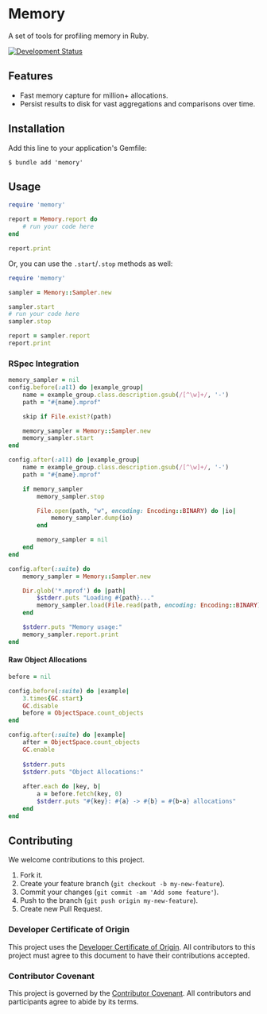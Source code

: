 # Memory

A set of tools for profiling memory in Ruby.

[![Development Status](https://github.com/socketry/memory/workflows/Test/badge.svg)](https://github.com/socketry/memory/actions?workflow=Test)

## Features

  - Fast memory capture for million+ allocations.
  - Persist results to disk for vast aggregations and comparisons over time.

## Installation

Add this line to your application's Gemfile:

``` shell
$ bundle add 'memory'
```

## Usage

``` ruby
require 'memory'

report = Memory.report do
	# run your code here
end

report.print
```

Or, you can use the `.start`/`.stop` methods as well:

``` ruby
require 'memory'

sampler = Memory::Sampler.new

sampler.start
# run your code here
sampler.stop

report = sampler.report
report.print
```

### RSpec Integration

``` ruby
memory_sampler = nil
config.before(:all) do |example_group|
	name = example_group.class.description.gsub(/[^\w]+/, '-')
	path = "#{name}.mprof"

	skip if File.exist?(path)

	memory_sampler = Memory::Sampler.new
	memory_sampler.start
end

config.after(:all) do |example_group|
	name = example_group.class.description.gsub(/[^\w]+/, '-')
	path = "#{name}.mprof"

	if memory_sampler
		memory_sampler.stop

		File.open(path, "w", encoding: Encoding::BINARY) do |io|
			memory_sampler.dump(io)
		end

		memory_sampler = nil
	end
end

config.after(:suite) do
	memory_sampler = Memory::Sampler.new

	Dir.glob('*.mprof') do |path|
		$stderr.puts "Loading #{path}..."
		memory_sampler.load(File.read(path, encoding: Encoding::BINARY))
	end

	$stderr.puts "Memory usage:"
	memory_sampler.report.print
end
```

#### Raw Object Allocations

``` ruby
before = nil

config.before(:suite) do |example|
	3.times{GC.start}
	GC.disable
	before = ObjectSpace.count_objects
end

config.after(:suite) do |example|
	after = ObjectSpace.count_objects
	GC.enable
	
	$stderr.puts
	$stderr.puts "Object Allocations:"
	
	after.each do |key, b|
		a = before.fetch(key, 0)
		$stderr.puts "#{key}: #{a} -> #{b} = #{b-a} allocations"
	end
end
```

## Contributing

We welcome contributions to this project.

1.  Fork it.
2.  Create your feature branch (`git checkout -b my-new-feature`).
3.  Commit your changes (`git commit -am 'Add some feature'`).
4.  Push to the branch (`git push origin my-new-feature`).
5.  Create new Pull Request.

### Developer Certificate of Origin

This project uses the [Developer Certificate of Origin](https://developercertificate.org/). All contributors to this project must agree to this document to have their contributions accepted.

### Contributor Covenant

This project is governed by the [Contributor Covenant](https://www.contributor-covenant.org/). All contributors and participants agree to abide by its terms.
